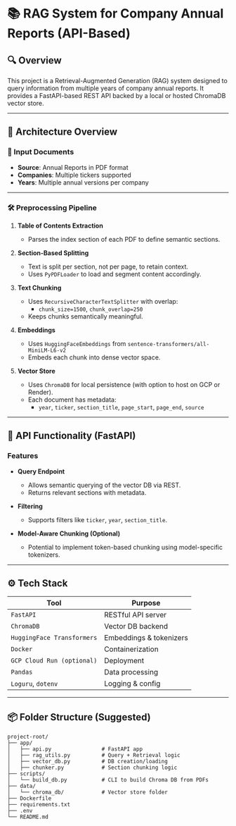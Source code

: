 # 📚 RAG System for Company Annual Reports (API-Based)

## 🔍 Overview

This project is a Retrieval-Augmented Generation (RAG) system designed to query information from multiple years of company annual reports. It provides a FastAPI-based REST API backed by a local or hosted ChromaDB vector store.

---

## 🧱 Architecture Overview

### 🔹 Input Documents
- **Source**: Annual Reports in PDF format
- **Companies**: Multiple tickers supported
- **Years**: Multiple annual versions per company

---

### 🛠️ Preprocessing Pipeline

1. **Table of Contents Extraction**  
   - Parses the index section of each PDF to define semantic sections.

2. **Section-Based Splitting**
   - Text is split per section, not per page, to retain context.
   - Uses `PyPDFLoader` to load and segment content accordingly.

3. **Text Chunking**
   - Uses `RecursiveCharacterTextSplitter` with overlap:
     - `chunk_size=1500`, `chunk_overlap=250`
   - Keeps chunks semantically meaningful.

4. **Embeddings**
   - Uses `HuggingFaceEmbeddings` from `sentence-transformers/all-MiniLM-L6-v2`
   - Embeds each chunk into dense vector space.

5. **Vector Store**
   - Uses `ChromaDB` for local persistence (with option to host on GCP or Render).
   - Each document has metadata:
     - `year`, `ticker`, `section_title`, `page_start`, `page_end`, `source`

---

## 🚀 API Functionality (FastAPI)

### Features

- **Query Endpoint**
  - Allows semantic querying of the vector DB via REST.
  - Returns relevant sections with metadata.

- **Filtering**
  - Supports filters like `ticker`, `year`, `section_title`.

- **Model-Aware Chunking (Optional)**
  - Potential to implement token-based chunking using model-specific tokenizers.

---

## ⚙️ Tech Stack

| Tool | Purpose |
|------|---------|
| `FastAPI` | RESTful API server |
| `ChromaDB` | Vector DB backend |
| `HuggingFace Transformers` | Embeddings & tokenizers |
| `Docker` | Containerization |
| `GCP Cloud Run (optional)` | Deployment |
| `Pandas` | Data processing |
| `Loguru`, `dotenv` | Logging & config |

---

## 📦 Folder Structure (Suggested)

```
project-root/
├── app/
│   ├── api.py                # FastAPI app
│   ├── rag_utils.py          # Query + Retrieval logic
│   ├── vector_db.py          # DB creation/loading
│   ├── chunker.py            # Section chunking logic
├── scripts/
│   └── build_db.py           # CLI to build Chroma DB from PDFs
├── data/
│   └── chroma_db/            # Vector store folder
├── Dockerfile
├── requirements.txt
├── .env
└── README.md
```
